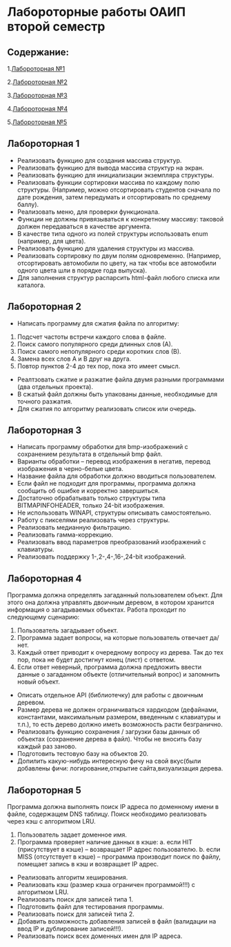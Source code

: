 # Лабороторные работы ОАИП второй семестр

## Содержание:

1.[Лабороторная №1](#лабороторная-1)

2.[Лабороторная №2](#лабороторная-2)

3.[Лабороторная №3](#лабороторная-3)

4.[Лабороторная №4](#лабороторная-4)

5.[Лабороторная №5](#лабороторная-5)

## Лабороторная 1
- Реализовать функцию для создания массива структур.
- Реализовать функцию для вывода массива структур на экран.
- Реализовать функцию для инициализации экземпляра структуры.
- Реализовать функции сортировки массива по каждому полю структуры. (Например, можно отсортировать студентов сначала по дате рождения, затем передумать и отсортировать по среднему баллу).
- Реализовать меню, для проверки функционала.
- Функции не должны привязываться к конкретному массиву: таковой должен передаваться в качестве аргумента.
- В качестве типа одного из полей структуры использовать enum (например, для цвета).
- Реализовать функцию для удаления структуры из массива.
- Реализовать сортировку по двум полям одновременно. (Например, отсортировать автомобили по цвету, на так чтобы все автомобили одного цвета шли в порядке года выпуска).
- Для заполнения структур распарсить html-файл любого списка или каталога.
## Лабороторная 2
- Написать программу для сжатия файла по алгоритму:
1.	Подсчет частоты встречи каждого слова в файле.
2.	Поиск самого популярного среди длинных слов (А).
3.	Поиск самого непопулярного среди коротких слов (В).
4.	Замена всех слов А и В друг на друга.
5.	Повтор пунктов 2-4 до тех пор, пока это имеет смысл.
- Реалтзовать сжатие и разжатие файла двумя разными программами (два отдельных проекта).
- В сжатый файл должны быть упакованы данные, необходимые для точного разжатия.
- Для сжатия по алгоритму реализовать список или очередь.
## Лабороторная 3
- Написать программу обработки для bmp-изображений с сохранением результата в отдельный bmp файл. 
- Варианты обработки – перевод изображения в негатив, перевод изображения в черно-белые цвета.
- Название файла для обработки должно вводиться пользователем.
- Если файл не подходит для программы, программа должна сообщить об ошибке и корректно завершиться.
- Достаточно обрабатывать только структуры типа BITMAPINFOHEADER, только 24-bit изображения.
- Не использовать WINAPI, структуры описывать самостоятельно.
- Работу с пикселями реализовать через структуры.
- Реализовать медианную фильтрацию.
- Реализовать гамма-коррекцию.
- Реализовать ввод параметров преобразований изображений с клавиатуры.
- Реализовать поддержку 1-,2-,4-,16-,24-bit изображений. 
## Лабороторная 4
Программа должна определять загаданный пользователем объект. Для этого она должна управлять двоичным деревом, в котором хранится информация о загадываемых объектах. Работа проходит по следующему сценарию:
1)	Пользователь загадывает объект.
2)	Программа задает вопросы, на которые пользователь отвечает да/нет.
3)	Каждый ответ приводит к очередному вопросу из дерева. Так до тех пор, пока не будет достигнут конец (лист) с ответом.
4)	Если ответ неверный, программа должна предложить ввести данные о загаданном объекте (отличительный вопрос) и запомнить новый объект.
- Описать отдельное API (библиотечку) для работы с двоичным деревом.
- Размер дерева не должен ограничиваться хардкодом (дефайнами, константами, максимальным размером, введенным с клавиатуры и т.п.), то есть дерево должно иметь возможность расти безгранично.
- Реализовать функцию сохранения / загрузки базы данных об объектах (сохранение дерева в файл). Чтобы не вносить базу каждый раз заново. 
- Подготовить тестовую базу на объектов 20.
- Допилить какую-нибудь интересную фичу на свой вкус(были добавлены фичи: логирование,открытие сайта,визуализация дерева.
## Лабороторная 5
Программа должна выполнять поиск IP адреса по доменному имени в файле, содержащем DNS таблицу. Поиск необходимо реализовать через кэш с алгоритмом LRU.
1) Пользователь задает доменное имя.
2) Программа проверяет наличие данных в кэше:
a. если HIT (присутствует в кэше) – возвращает IP адрес пользователю.
b. если MISS (отсутствует в кэше) – программа производит поиск по файлу, помещает запись в кэш и возвращает IP адрес. 
- Реализовать алгоритм хеширования.
- Реализовать кэш (размер кэша ограничен программой!!!) с алгоритмом LRU.
- Реализовать поиск для записей типа 1.
- Подготовить файл для тестирования программы.
- Реализовать поиск для записей типа 2.
- Добавить возможность добавления записей в файл (валидации на ввод IP и дублирование записей!!!).
- Реализовать поиск всех доменных имен для IP адреса.

